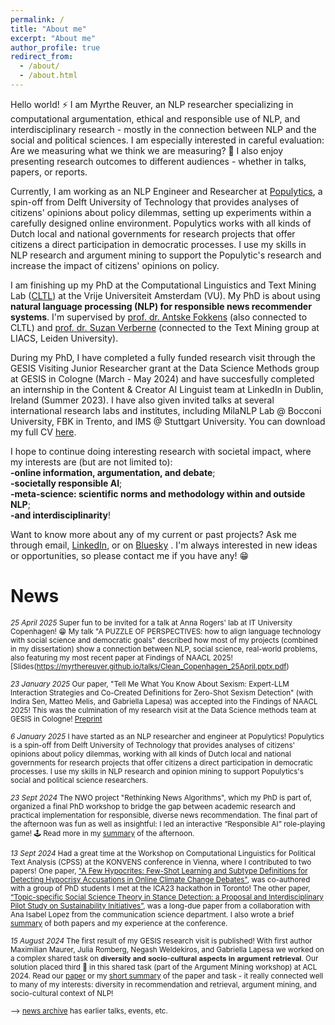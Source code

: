 ```yaml
---
permalink: /
title: "About me"
excerpt: "About me"
author_profile: true
redirect_from: 
  - /about/
  - /about.html
---
```

Hello world! ⚡ I am Myrthe Reuver, an NLP researcher specializing in computational argumentation, ethical and responsible use of NLP, and interdisciplinary research - mostly in the connection between NLP and the social and political sciences. I am especially interested in careful evaluation: Are we measuring what we think we are measuring? 🤔 I also enjoy presenting research outcomes to different audiences - whether in talks, papers, or reports. 

Currently, I am working as an NLP Engineer and Researcher at [Populytics](https://populytics.nl/), a spin-off from Delft University of Technology that provides analyses of citizens' opinions about policy dilemmas, setting up experiments within a carefully designed online environment. Populytics works with all kinds of Dutch local and national governments for research projects that offer citizens a direct participation in democratic processes. I use my skills in NLP research and argument mining to support the Populytic's research and increase the impact of citizens' opinions on policy.

I am finishing up my PhD at the Computational Linguistics and Text Mining Lab ([CLTL](http://www.cltl.nl/)) at the Vrije Universiteit Amsterdam (VU). My PhD is about using **natural language processing (NLP) for responsible news recommender systems**. I'm supervised by [prof. dr. Antske Fokkens](http://wordpress.let.vupr.nl/antske/) (also connected to CLTL) and [prof. dr. Suzan Verberne](http://liacs.leidenuniv.nl/~verbernes/) (connected to the Text Mining group at LIACS, Leiden University). 

During my PhD, I have completed a fully funded research visit through the GESIS Visiting Junior Researcher grant at the Data Science Methods group at GESIS in Cologne (March - May 2024) and have succesfully completed an internship in the Content & Creator AI Linguist team at LinkedIn in Dublin, Ireland (Summer 2023). I have also given invited talks at several international research labs and institutes, including MilaNLP Lab @ Bocconi University, FBK in Trento, and IMS @ Stuttgart University. You can download my full CV [here](/CV_now.pdf). 

I hope to continue doing interesting research with societal impact, where my interests are (but are not limited to): \
**-online information, argumentation, and debate**; \
**-societally responsible AI**; \
**-meta-science: scientific norms and methodology within and outside NLP**; \
**-and interdisciplinarity**! 

Want to know more about any of my current or past projects? Ask me through email, [LinkedIn](https://www.linkedin.com/in/myrthe-reuver-31624083/), or on [Bluesky](https://bsky.app/profile/myrthereuver.bsky.social) . I'm always interested in new ideas or opportunities, so please contact me if you have any! 😁

# News 

<sub>*25 April 2025* Super fun to be invited for a talk at Anna Rogers' lab at IT University Copenhagen! 😁 My talk "A PUZZLE OF PERSPECTIVES: 
how to align language technology with social science and democratic goals" described how most of my projects (combined in my dissertation) show a connection between NLP, social science, real-world problems, also featuring my most recent paper at Findings of NAACL 2025! [Slides(https://myrthereuver.github.io/talks/Clean_Copenhagen_25April.pptx.pdf)

<sub> *23 January 2025* Our paper, "Tell Me What You Know About Sexism: Expert-LLM Interaction Strategies and Co-Created Definitions for Zero-Shot Sexism Detection" (with Indira Sen, Matteo Melis, and Gabriella Lapesa) was accepted into the Findings of NAACL 2025! This was the culmination of my research visit at the Data Science methods team at GESIS in Cologne! [Preprint](https://arxiv.org/pdf/2504.15392)

<sub> *6 January 2025* I have started as an NLP researcher and engineer at Populytics! Populytics is a spin-off from Delft University of Technology that provides analyses of citizens' opinions about policy dilemmas, working with all kinds of Dutch local and national governments for research projects that offer citizens a direct participation in democratic processes. I use my skills in NLP research and opinion mining to support Populytics's social and political science researchers.

<sub> *23 Sept 2024* The NWO project "Rethinking News Algorithms", which my PhD is part of, organized a final PhD workshop to bridge the gap between academic research and practical implementation for responsible, diverse news recommendation. The final part of the afternoon was fun as well as insightful: I led an interactive “Responsible AI” role-playing game! 🕹️ Read more in my [summary](https://www.linkedin.com/feed/update/urn:li:activity:7254142737879388160/) of the afternoon.

<sub> *13 Sept 2024* Had a great time at the Workshop on Computational Linguistics for Political Text Analysis (CPSS) at the KONVENS conference in Vienna, where I contributed to two papers! One paper, ["A Few Hypocrites: Few-Shot Learning and Subtype Definitions for Detecting Hypocrisy Accusations in Online Climate Change Debates"](https://aclanthology.org/2024.cpss-1.4/), was co-authored with a group of PhD students I met at the ICA23 hackathon in Toronto! The other paper, [“Topic-specific Social Science Theory in Stance Detection: a Proposal and Interdisciplinary Pilot Study on Sustainability Initiatives”](https://aclanthology.org/2024.cpss-1.8/), was a long-due paper from a collaboration with Ana Isabel Lopez from the communication science department. I also wrote a brief [summary](https://www.linkedin.com/feed/update/urn:li:activity:7244987470369423360/) of both papers and my experience at the conference.

<sub> *15 August 2024*  The first result of my GESIS research visit is published! With first author Maximilian Maurer, Julia Romberg, Negash Weldekiros, and Gabriella Lapesa we worked on a complex shared task on 𝐝𝐢𝐯𝐞𝐫𝐬𝐢𝐭𝐲 𝐚𝐧𝐝 𝐬𝐨𝐜𝐢𝐨-𝐜𝐮𝐥𝐭𝐮𝐫𝐚𝐥 𝐚𝐬𝐩𝐞𝐜𝐭𝐬 𝐢𝐧 𝐚𝐫𝐠𝐮𝐦𝐞𝐧𝐭 𝐫𝐞𝐭𝐫𝐢𝐞𝐯𝐚𝐥. Our solution placed third 🥉 in this shared task (part of the Argument Mining workshop) at ACL 2024. Read our [paper](https://aclanthology.org/2024.argmining-1.18/) or my [short summary](https://www.linkedin.com/feed/update/urn:li:activity:7229145346965225474/) of the paper and task - it really connected well to many of my interests: diversity in recommendation and retrieval, argument mining, and socio-cultural context of NLP!

<sub> --> [news archive](https://myrthereuver.github.io/news_archive/) has earlier talks, events, etc.







